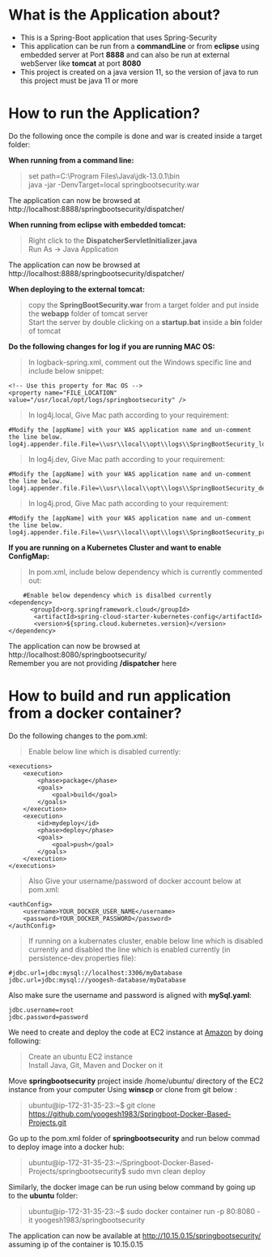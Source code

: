 # What is the Application about? </br>
- This is a Spring-Boot application that uses Spring-Security</br>
- This application can be run from a <b>commandLine</b> or from <b>eclipse</b> using embedded server at Port <b>8888</b> and can also be run at external webServer like <b>tomcat</b> at port <b>8080</b> </br>
- This project is created on a java version 11, so the version of java to run this project must be java 11 or more

# How to run the Application? </br>
Do the following once the compile is done and war is created inside a target folder:</br>

<b>When running from a command line:</b> </br>
> set path=C:\Program Files\Java\jdk-13.0.1\bin </br>
> java -jar -DenvTarget=local springbootsecurity.war </br>

The application can now be browsed at http://localhost:8888/springbootsecurity/dispatcher/ </br>

<b>When running from eclipse with embedded tomcat:</b> </br>
> Right click to the <b>DispatcherServletInitializer.java</b></br>
> Run As -> Java Application</br>

The application can now be browsed at http://localhost:8888/springbootsecurity/dispatcher/ </br>

<b>When deploying to the external tomcat:</b> </br>
> copy the <b>SpringBootSecurity.war</b> from a target folder and put inside the <b>webapp</b> folder of tomcat server</br>
> Start the server by double clicking on a <b>startup.bat</b> inside a <b>bin</b> folder of tomcat</br>

<b>Do the following changes for log if you are running MAC OS: </b> </br>
> In logback-spring.xml, comment out the Windows specific line and include below snippet:

	<!-- Use this property for Mac OS -->
	<property name="FILE_LOCATION" value="/usr/local/opt/logs/springbootsecurity" /> 
	
    
> In log4j.local, Give Mac path according to your requirement: </br>

	#Modify the [appName] with your WAS application name and un-comment the line below.
	log4j.appender.file.File=\\usr\\local\\opt\\logs\\SpringBootSecurity_local.log
	
> In log4j.dev, Give Mac path according to your requirement: </br>

	#Modify the [appName] with your WAS application name and un-comment the line below.
	log4j.appender.file.File=\\usr\\local\\opt\\logs\\SpringBootSecurity_dev.log
	
> In log4j.prod, Give Mac path according to your requirement: </br>

	#Modify the [appName] with your WAS application name and un-comment the line below.
	log4j.appender.file.File=\\usr\\local\\opt\\logs\\SpringBootSecurity_prod.log
	
<b>If you are running on a Kubernetes Cluster and want to enable ConfigMap: </b> </br>
> In pom.xml, include below dependency which is currently commented out:

        #Enable below dependency which is disalbed currently
	<dependency>
		  <groupId>org.springframework.cloud</groupId>
		   <artifactId>spring-cloud-starter-kubernetes-config</artifactId>
		   <version>${spring.cloud.kubernetes.version}</version>
	</dependency>

The application can now be browsed at http://localhost:8080/springbootsecurity/ </br>
Remember you are not providing <b>/dispatcher</b> here</br>

# How to build and run application from a docker container? </br>
Do the following changes to the pom.xml:

> Enable below line which is disabled currently:

	<executions>
		<execution>
			<phase>package</phase>
			<goals>
				<goal>build</goal>
			</goals>
		</execution>
		<execution>
			<id>mydeploy</id>
			<phase>deploy</phase>
			<goals>
				<goal>push</goal>
			</goals>
		</execution>
	</executions> 

> Also Give your username/password of docker account below at pom.xml:

	<authConfig>
		<username>YOUR_DOCKER_USER_NAME</username>
		<password>YOUR_DOCKER_PASSWORD</password>
	</authConfig>

> If running on a kubernates cluster, enable below line which is disabled currently and disabled the line which is enabled currently (in persistence-dev.properties file):

	#jdbc.url=jdbc:mysql://localhost:3306/myDatabase
	jdbc.url=jdbc:mysql://yoogesh-database/myDatabase
	
Also make sure the username and password is aligned with <b>mySql.yaml</b>:

	jdbc.username=root
	jdbc.password=password
	
We need to create and deploy the code at EC2 instance at <a href="https://aws.amazon.com/">Amazon</a> by doing following:

> Create an ubuntu EC2 instance </br>
> Install Java, Git, Maven and Docker on it </br>

Move <strong>springbootsecurity</strong> project inside /home/ubuntu/ directory of the EC2 instance from your computer Using <b>winscp</b> or clone from git below : </br>

>ubuntu@ip-172-31-35-23:~$ git clone https://github.com/yoogesh1983/Springboot-Docker-Based-Projects.git

Go up to the pom.xml folder of <strong>springbootsecurity</strong> and run below commad to deploy image into a docker hub: </br>

> ubuntu@ip-172-31-35-23:~/Springboot-Docker-Based-Projects/springbootsecurity$ sudo mvn clean deploy  

Similarly, the docker image can be run using below command by going up to the <b>ubuntu</b> folder:

> ubuntu@ip-172-31-35-23:~$ sudo docker container run -p 80:8080 -it yoogesh1983/springbootsecurity </br>

The application can now be available at http://10.15.0.15/springbootsecurity/ assuming ip of the container is 10.15.0.15</br>
